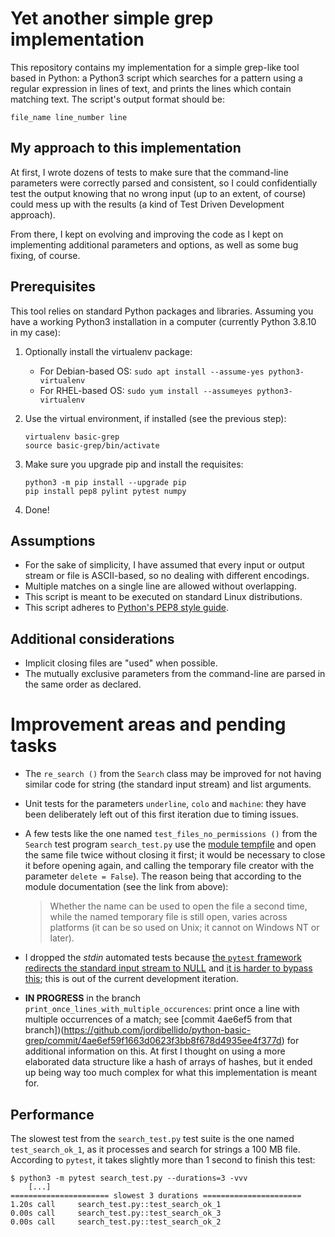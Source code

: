 # Yet another simple grep implementation

This repository contains my implementation for a simple grep-like tool based in Python: a Python3 script which searches for a pattern using a regular expression in lines of text, and prints the lines which contain matching text. The script's output format should be:

    file_name line_number line

## My approach to this implementation
At first, I wrote dozens of tests to make sure that the command-line parameters were correctly parsed and consistent, so I could confidentially test the output knowing that no wrong input (up to an extent, of course) could mess up with the results (a kind of Test Driven Development approach).

From there, I kept on evolving and improving the code as I kept on implementing additional parameters and options, as well as some bug fixing, of course.

## Prerequisites
This tool relies on standard Python packages and libraries. Assuming you have a working Python3 installation in a computer (currently Python 3.8.10 in my case):

1. Optionally install the virtualenv package:
    * For Debian-based OS: `sudo apt install --assume-yes python3-virtualenv`
    * For RHEL-based OS: `sudo yum install --assumeyes python3-virtualenv`

1. Use the virtual environment, if installed (see the previous step):

    ```
    virtualenv basic-grep
    source basic-grep/bin/activate
    ```

1. Make sure you upgrade pip and install the requisites:

    ```
    python3 -m pip install --upgrade pip
    pip install pep8 pylint pytest numpy
    ```

1. Done!

## Assumptions

* For the sake of simplicity, I have assumed that every input or output stream or file is ASCII-based, so no dealing with different encodings.
* Multiple matches on a single line are allowed without overlapping.
* This script is meant to be executed on standard Linux distributions.
* This script adheres to [Python's PEP8 style guide](https://pep8.org/).

## Additional considerations

* Implicit closing files are "used" when possible.
* The mutually exclusive parameters from the command-line are parsed in the same order as declared.

# Improvement areas and pending tasks

* The `re_search ()` from the `Search` class may be improved for not having similar code for string (the standard input stream) and list arguments.
* Unit tests for the parameters `underline`, `colo` and `machine`: they have been deliberately left out of this first iteration due to timing issues.
* A few tests like the one named `test_files_no_permissions ()` from the `Search` test program `search_test.py` use the [module tempfile](https://docs.python.org/3.9/library/tempfile.html) and open the same file twice without closing it first; it would be necessary to close it before opening again, and calling the temporary file creator with the parameter `delete = False`). The reason being that according to the module documentation (see the link from above):

    >  Whether the name can be used to open the file a second time, while the named temporary file is still open, varies across platforms (it can be so used on Unix; it cannot on Windows NT or later).

* I dropped the _stdin_ automated tests because [the `pytest` framework redirects the standard input stream to NULL](https://pytest.org/en/7.1.x/how-to/capture-stdout-stderr.html#default-stdout-stderr-stdin-capturing-behaviour
) and [it is harder to bypass this](https://pytest.org/en/7.1.x/how-to/monkeypatch.html); this is out of the current development iteration.

* **IN PROGRESS** in the branch `print_once_lines_with_multiple_occurences`: print once a line with multiple occurrences of a match; see [commit 4ae6ef5 from that branch])(https://github.com/jordibellido/python-basic-grep/commit/4ae6ef59f1663d0623f3bb8f678d4935ee4f377d) for additional information on this. At first I thought on using a more elaborated data structure like a hash of arrays of hashes, but it ended up being way too much complex for what this implementation is meant for.

## Performance
The slowest test from the `search_test.py` test suite is the one named `test_search_ok_1`, as it processes and search for strings a 100 MB file. According to `pytest`, it takes slightly more than 1 second to finish this test:

    $ python3 -m pytest search_test.py --durations=3 -vvv
        [...]
    ====================== slowest 3 durations ======================
    1.20s call     search_test.py::test_search_ok_1
    0.00s call     search_test.py::test_search_ok_3
    0.00s call     search_test.py::test_search_ok_2
